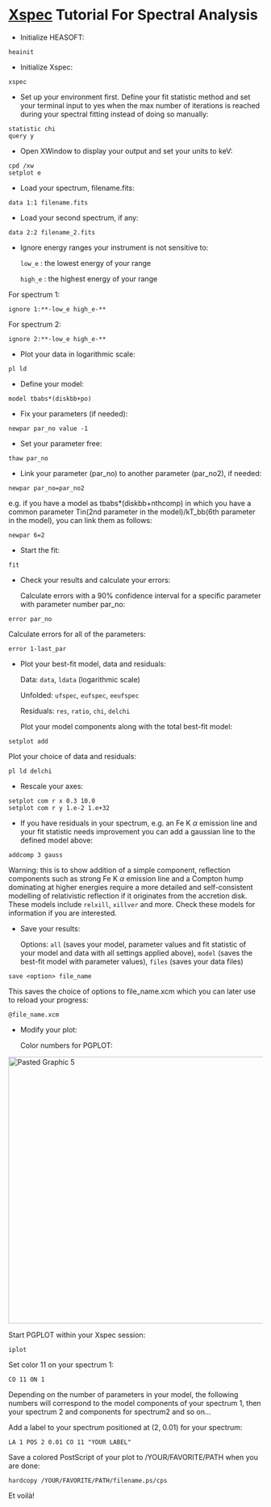 # [Xspec](https://heasarc.gsfc.nasa.gov/xanadu/xspec/manual/XspecManual.html) Tutorial For Spectral Analysis

- Initialize HEASOFT:

```
heainit
```

- Initialize Xspec:

```
xspec
```

- Set up your environment first. Define your fit statistic method and set your terminal input to yes when the max number of iterations is reached during your spectral fitting instead of doing so manually:
```
statistic chi
query y
```
- Open XWindow to display your output and set your units to keV:
```
cpd /xw
setplot e
```
- Load your spectrum, filename.fits:

```
data 1:1 filename.fits
```
- Load your second spectrum, if any:

```
data 2:2 filename_2.fits
```

- Ignore energy ranges your instrument is not sensitive to:
  
  <code>low_e</code> : the lowest energy of your range
  
  <code>high_e</code> : the highest energy of your range

For spectrum 1:

```
ignore 1:**-low_e high_e-**
```

For spectrum 2:

```
ignore 2:**-low_e high_e-**
```

- Plot your data in logarithmic scale:

```
pl ld
```

- Define your model:

```
model tbabs*(diskbb+po)
```

- Fix your parameters (if needed):

```
newpar par_no value -1
```

- Set your parameter free:

```
thaw par_no
```

- Link your parameter (par_no) to another parameter (par_no2), if needed:

```
newpar par_no=par_no2
```

  e.g. if you have a model as tbabs*(diskbb+nthcomp) in which you have a common parameter Tin(2nd parameter in the model)/kT_bb(6th parameter in the model), you can link them as follows:

```
newpar 6=2 
```

- Start the fit:

```
fit
```

- Check your results and calculate your errors:
  
  Calculate errors with a 90% confidence interval for a specific parameter with parameter number par_no:
  
```
error par_no
```

  Calculate errors for all of the parameters:
  
```
error 1-last_par
```

- Plot your best-fit model, data and residuals:

  Data: <code>data</code>, <code>ldata</code> (logarithmic scale)

  Unfolded: <code>ufspec</code>, <code>eufspec</code>, <code>eeufspec</code> 
  
  Residuals: <code>res</code>, <code>ratio</code>, <code>chi</code>, <code>delchi</code> 

  Plot your model components along with the total best-fit model:
```
setplot add 
```
  Plot your choice of data and residuals:

```
pl ld delchi
```
- Rescale your axes:


```
setplot com r x 0.3 10.0
setplot com r y 1.e-2 1.e+32
```

- If you have residuals in your spectrum, e.g. an Fe K 	$\alpha$ emission line and your fit statistic needs improvement you can add a gaussian line to the defined model above:

```
addcomp 3 gauss
```

  Warning: this is to show addition of a simple component, reflection components such as strong Fe K 	$\alpha$ emission line and a Compton hump dominating at higher energies require a more detailed and self-consistent modelling of relativistic reflection if it originates from the accretion disk. These models include <code>relxill</code>, <code>xillver</code> and more. Check these models for information if you are interested.

- Save your results:

  Options: <code>all</code> (saves your model, parameter values and fit statistic of your model and data with all settings applied above), <code>model</code> (saves the best-fit model with parameter values), <code>files</code> (saves your data files)
  
```
save <option> file_name
```
  
  This saves the choice of options to file_name.xcm which you can later use to reload your progress:
 
 ```
@file_name.xcm
```

- Modify your plot:

  Color numbers for PGPLOT:
<img width="528" alt="Pasted Graphic 5" src="https://github.com/anastasiyayilmaz/Private/assets/57295156/a187db2d-b6c6-46cd-bdcd-e1d7a5ac6a37">
 
 Start PGPLOT within your Xspec session:
 
```
iplot
```
  Set color 11 on your spectrum 1:
  
```
CO 11 ON 1
```

  Depending on the number of parameters in your model, the following numbers will correspond to the model components of your spectrum 1, then your spectrum 2 and components for spectrum2 and so on...

  Add a label to your spectrum positioned at (2, 0.01) for your spectrum:
  
 ```
LA 1 POS 2 0.01 CO 11 "YOUR LABEL"
```

  Save a colored PostScript of your plot to /YOUR/FAVORITE/PATH when you are done:
  
   
```
hardcopy /YOUR/FAVORITE/PATH/filename.ps/cps
``` 

Et voilà! 

